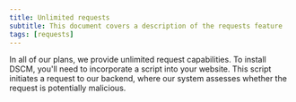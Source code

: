 ```yaml
---
title: Unlimited requests
subtitle: This document covers a description of the requests feature
tags: [requests]
---
```


In all of our plans, we provide unlimited request capabilities. To install DSCM, you'll need to incorporate a script into your website. This script initiates a request to our backend, where our system assesses whether the request is potentially malicious.